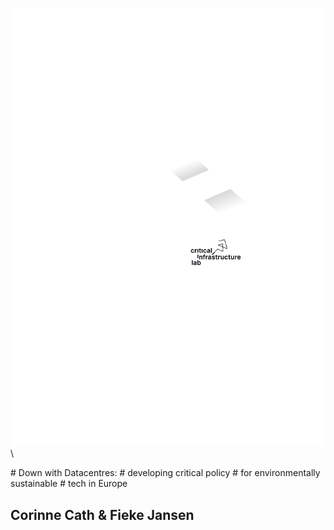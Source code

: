 ![](../assets/images/cover.svg)\

<div id="header">
# Down with Datacentres:
# developing critical policy
# for environmentally sustainable
# tech in Europe
</div>

## Corinne Cath & Fieke Jansen

<span class="category environment"><!-- dot: possible values: all, environment,
geopolitics, standards, standards-geopolitics, environment-geopolitics,
environment-standards ---></span>

